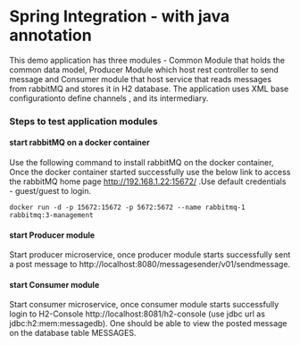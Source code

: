 # Spring Integration - with java annotation 

This demo application has three modules - Common Module that holds the common data model, Producer Module which host rest controller 
to send message and Consumer module that host service that reads messages from rabbitMQ and stores it in H2 database. The application uses 
XML base configurationto define channels , and its intermediary.

### Steps to test application modules

#### start rabbitMQ on a docker container
Use the following command to install rabbitMQ on the docker container, Once the docker container started successfully use the below link to access the rabbitMQ home page 
http://192.168.1.22:15672/ .Use default credentials - guest/guest to login.

```shell script
docker run -d -p 15672:15672 -p 5672:5672 --name rabbitmq-1 rabbitmq:3-management
```

#### start Producer module 
Start producer microservice, once producer module starts successfully sent a post message to http://localhost:8080/messagesender/v01/sendmessage.

#### start Consumer module 
Start consumer microservice, once consumer module starts successfully login to H2-Console http://localhost:8081/h2-console (use jdbc url as jdbc:h2:mem:messagedb). One should be able to view the posted message on the database table MESSAGES.


